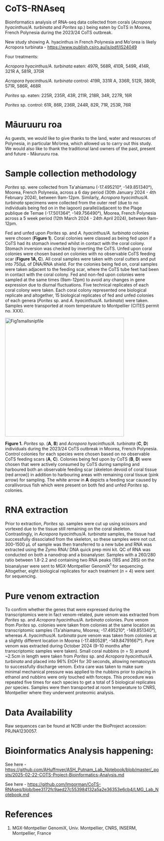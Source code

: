# CoTS-RNAseq
Bioinformatics analysis of RNA-seq data collected from corals (_Acropora hyacinthus/A. turbinata_ and _Porites_ sp.) being eaten by CoTS in Moorea, French Polynesia during the 2023/24 CoTS outbreak.


New study showing A. hyacinthus in French Polynesia and Mo'orea is likely Acropora turbinata - https://www.publish.csiro.au/is/pdf/IS24049 


Four treatments:

_Acropora hyacinthus/A. turbinata_ eaten: 497R, 568R, 410R, 549R, 414R, 321R A, 581R, 370R

_Acropora hyacinthus/A. turbinata_ control: 419R, 331R A, 336R, 512R, 380R, 571R, 586R, 468R

_Porites_ sp. eaten: 225R, 235R, 43R, 211R, 218R, 34R, 227R, 16R

_Porites_ sp. control: 61R, 86R, 236R, 244R, 82R, 71R, 253R, 76R

# Māuruuru roa
As guests, we would like to give thanks to the land, water and resources of Polynesia, in particular Mo’orea, which allowed us to carry out this study. We would also like to thank the traditional land owners of the past, present and future - Māuruuru roa.

# **Sample collection methodology**

_Porites_ sp. were collected from Ta'ahiamanu (-17.495210°, -149.851340°), Moorea, French Polynesia, across a 6 day period (30th January 2024 - 4th February 2024), between 9am-12pm. Similarly, _Acropora hyacinthus/A. turbinata_ specimens were collected from the outer reef (due to no individuals being fed on in the lagoon) parallel/adjacent to the Plage publique de Temae  (-17.501364°, -149.756490°), Moorea, French Polynesia across a 5 week period (12th March 2024 - 24th April 2024), between 9am-12pm. 

Fed and unfed upon _Porites_ sp. and _A. hyacinthus/A. turbinata_ colonies were chosen (**Figure 1**). Coral colonies were classed as being fed upon if a CoTS had its stomach inverted whilst in contact with the coral colony. Stomach inversion was checked by inverting the CoTS. Unfed upon coral colonies were chosen based on colonies with no observable CoTS feeding scar (**Figure 1A, C**). All coral samples were taken with coral cutters and put into 750μL of DNA/RNA shield. For the colonies being fed on, coral samples were taken adjacent to the feeding scar, where the CoTS tube feet had been in contact with the coral colony. Fed and non-fed upon colonies were sampled at the same times (9am-12pm) to avoid any changes in gene expression due to diurnal fluctuations. Five technical replicates of each coral colony were taken. Each coral colony represented one biological replicate and altogether, 15 biological replicates of fed and unfed colonies of each genera (_Porites_ sp. and _A. hyacinthus/A. turbinata_) were taken. Samples were transported at room temperature to Montpellier (CITES permit no. XXX).



<img width="389" alt="Fig1smallsnipfile" src="https://github.com/user-attachments/assets/9aa1e0fd-fe4d-4bc0-9086-7615f6f57231" />


**Figure 1.** _Porites_ sp. (**A**, **B**) and _Acropora hyacinthus/A. turbinata_ (**C**, **D**) individuals during the 2023/24 CoTS outbreak in Moorea, French Polynesia. Control colonies for each species were chosen based on no observable CoTS feeding scars (**A**, **C**). Colonies being fed upon by CoTS (**B**, **D**) were chosen that were actively consumed by CoTS during sampling and harboured both an observable feeding scar (skeleton devoid of coral tissue (red arrow)) in addition to harbouring areas with remaining coral tissue (pink arrow) for sampling. The white arrow in **A** depicts a feeding scar caused by corallivorous fish which were present on both fed and unfed _Porites_ sp. colonies. 


# RNA extraction
Prior to extraction, _Porites_ sp. samples were cut up using scissors and vortexed due to the tissue still remaining on the coral skeleton. Contrastingly, in _Acropora hyacinthus/A. turbinata_ samples, the tissue had successfully dissociated from the skeleton, so these samples were not cut. 300-1500 µL of sample was then transferred to a new tube and RNA was extracted using the Zymo RNA/ DNA quick prep mini kit. QC of RNA was conducted on both a nanodrop and a bioanalyser. Samples with a 260/280 ratio between 1.8-2.2 and containing two RNA peaks (18S and 28S) on the bioanalyser were sent to MGX-Montpellier GenomiX<sup>1</sup>  for sequencing. Altogether, eight biological replicates for each treatment (_n_ = 4) were sent for sequencing.


# Pure venom extraction 
To confirm whether the genes that were expressed during the transcriptomics were in fact venom-related, pure venom was extracted from _Porites_ sp. and _Acropora hyacinthus/A. turbinata_ colonies. Pure venom from _Porites_ sp. colonies were taken from colonies at the same location as transcriptomic samples (Ta'ahiamanu, Moorea; -17.495210°, -149.851340°), whereas _A. hyacinthus/A. turbinata_ pure venom was taken from colonies at a slightly different location in Moorea (-17.480528°, -149.84791667°). Pure venom was extracted during October 2024 (9-10 months after transcriptomic samples were taken). Small coral nubbins (_n_ = 5) around ~2.5cm in length were taken from _Porites_ sp. and _Acropora hyacinthus/A. turbinata_ and placed into 96% EtOH for 30 seconds, allowing nematocysts to successfully discharge venom. Extra care was taken to make sure minimal mechanical pressure was applied to the nubbins prior to placing in ethanol and nubbins were only touched with forceps. This procedure was repeated five times for each species to get a total of 5 biological replicates _per_ species. Samples were then transported at room temperature to CNRS, Montpellier where they underwent proteomic analysis.

# Data Availability
Raw sequences can be found at NCBI under the BioProject accession: PRJNA1230057. 
# Bioinformatics Analysis happening:
See here - https://github.com/AHuffmyer/ASH_Putnam_Lab_Notebook/blob/master/_posts/2025-02-22-COTS-Project-Bioinformatics-Analysis.md 


See here - https://github.com/lmgorman/CoTS-RNAseq/blob/bee3172fc9aed27c553984132a5a2e36353e6cb4/LMG_Lab_Notebook.md

# References
1. MGX-Montpellier GenomiX, Univ. Montpellier, CNRS, INSERM, Montpellier, France

